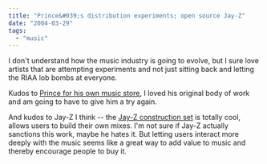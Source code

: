 ```yaml
---
title: "Prince&#039;s distribution experiments; open source Jay-Z"
date: "2004-03-29"
tags: 
  - "music"
---
```


I don't understand how the music industry is going to evolve, but I sure love artists that are attempting experiments and not just sitting back and letting the RIAA lob bombs at everyone.

Kudos to [Prince for his own music store](http://www.nytimes.com/2004/03/29/technology/29prince.html?ex=1395896400&en=20da5cbf305c1027&ei=5007&partner=USERLAND), I loved his original body of work and am going to have to give him a try again.

And kudos to Jay-Z I think -- the [Jay-Z construction set](http://www.jayzconstructionset.com/) is totally cool, allows users to build their own mixes. I'm not sure if Jay-Z actually sanctions this work, maybe he hates it. But letting users interact more deeply with the music seems like a great way to add value to music and thereby encourage people to buy it.
